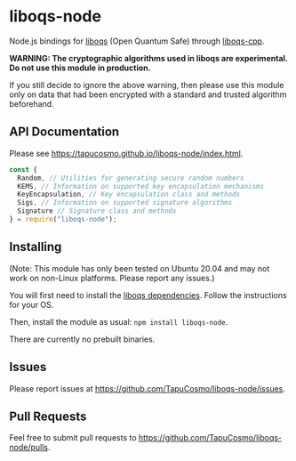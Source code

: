 # liboqs-node

Node.js bindings for [liboqs](https://github.com/open-quantum-safe/liboqs) (Open Quantum Safe) through [liboqs-cpp](https://github.com/open-quantum-safe/liboqs-cpp).

**WARNING: The cryptographic algorithms used in liboqs are experimental. Do not use this module in production.**

If you still decide to ignore the above warning, then please use this module only on data that had
been encrypted with a standard and trusted algorithm beforehand.

## API Documentation

Please see https://tapucosmo.github.io/liboqs-node/index.html.

```js
const {
  Random, // Utilities for generating secure random numbers
  KEMS, // Information on supported key encapsulation mechanisms
  KeyEncapsulation, // Key encapsulation class and methods
  Sigs, // Information on supported signature algorithms
  Signature // Signature class and methods
} = require("liboqs-node");
```

## Installing

(Note: This module has only been tested on Ubuntu 20.04 and may not work on non-Linux platforms.
Please report any issues.)

You will first need to install the [liboqs dependencies](https://github.com/open-quantum-safe/liboqs#quickstart).
Follow the instructions for your OS.

Then, install the module as usual: `npm install liboqs-node`.

There are currently no prebuilt binaries.

## Issues

Please report issues at https://github.com/TapuCosmo/liboqs-node/issues.

## Pull Requests

Feel free to submit pull requests to https://github.com/TapuCosmo/liboqs-node/pulls.
